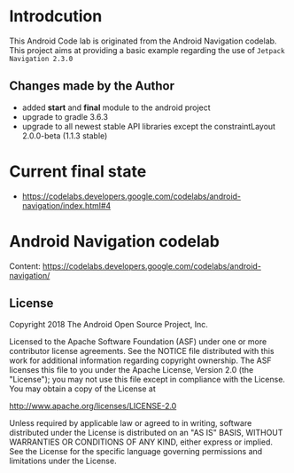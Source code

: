 # Introdcution

This Android Code lab is originated from the Android Navigation codelab.
This project aims at providing a basic example regarding the use of `Jetpack Navigation 2.3.0`

## Changes made by the Author

* added **start** and **final** module to the android project
* upgrade to gradle 3.6.3
* upgrade to all newest stable API libraries except the constraintLayout 2.0.0-beta (1.1.3 stable)

# Current final state

* https://codelabs.developers.google.com/codelabs/android-navigation/index.html#4

# Android Navigation codelab

Content: https://codelabs.developers.google.com/codelabs/android-navigation/

License
-------

Copyright 2018 The Android Open Source Project, Inc.

Licensed to the Apache Software Foundation (ASF) under one or more contributor
license agreements.  See the NOTICE file distributed with this work for
additional information regarding copyright ownership.  The ASF licenses this
file to you under the Apache License, Version 2.0 (the "License"); you may not
use this file except in compliance with the License.  You may obtain a copy of
the License at

http://www.apache.org/licenses/LICENSE-2.0

Unless required by applicable law or agreed to in writing, software
distributed under the License is distributed on an "AS IS" BASIS, WITHOUT
WARRANTIES OR CONDITIONS OF ANY KIND, either express or implied.  See the
License for the specific language governing permissions and limitations under
the License.